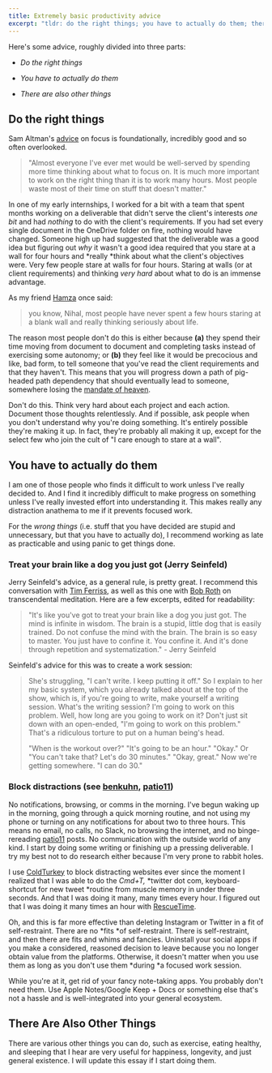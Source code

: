 ```yaml
---
title: Extremely basic productivity advice
excerpt: "tldr: do the right things; you have to actually do them; there are also other things"
---
```


Here's some advice, roughly divided into three parts:

-   *Do the right things*

-   *You have to actually do them*

-   *There are also other things*

## Do the right things

Sam Altman's [advice](https://blog.samaltman.com/how-to-be-successful) on focus is foundationally, incredibly good and so often overlooked.

> "Almost everyone I've ever met would be well-served by spending more time thinking about what to focus on. It is much more important to work on the right thing than it is to work many hours. Most people waste most of their time on stuff that doesn't matter."

In one of my early internships, I worked for a bit with a team that spent months working on a deliverable that didn't serve the client's interests *one bit* and had *nothing* to do with the client's requirements. If you had set every single document in the OneDrive folder on fire, nothing would have changed. Someone high up had suggested that the deliverable was a good idea but figuring out *why* it wasn't a good idea required that you stare at a wall for four hours and *really *think about what the client's objectives were. Very few people stare at walls for four hours. Staring at walls (or at client requirements) and thinking *very hard* about what to do is an immense advantage.

As my friend [Hamza](https://twitter.com/hamzamlakdawala) once said: 
> you know, Nihal, most people have never spent a few hours staring at a blank wall and really thinking seriously about life.


The reason most people don't do this is either because **(a)** they spend their time moving from document to document and completing tasks instead of exercising some autonomy; or **(b)** they feel like it would be precocious and like, bad form, to tell someone that you've read the client requirements and that they haven't. This means that you will progress down a path of pig-headed path dependency that should eventually lead to someone, somewhere losing the [mandate of heaven](https://en.wikipedia.org/wiki/Mandate_of_Heaven).

Don't do this. Think very hard about each project and each action. Document those thoughts relentlessly. And if possible, ask people when you don't understand why you're doing something. It's entirely possible they're making it up. In fact, they're probably all making it up, except for the select few who join the cult of "I care enough to stare at a wall".

## You have to actually do them

I am one of those people who finds it difficult to work unless I've really decided to. And I find it incredibly difficult to make progress on something unless I've really invested effort into understanding it. This makes really any distraction anathema to me if it prevents focused work.

For the *wrong things* (i.e. stuff that you have decided are stupid and unnecessary, but that you have to actually do), I recommend working as late as practicable and using panic to get things done.

### Treat your brain like a dog you just got (Jerry Seinfeld)

Jerry Seinfeld's advice, as a general rule, is pretty great. I recommend this conversation with [Tim Ferriss](https://www.youtube.com/watch?v=yNTmFORn3xQ), as well as this one with [Bob Roth](https://www.youtube.com/watch?v=IeRdy6LrOAI) on transcendental meditation. Here are a few excerpts, edited for readability:

> "It's like you've got to treat your brain like a dog you just got. The mind is infinite in wisdom. The brain is a stupid, little dog that is easily trained. Do not confuse the mind with the brain. The brain is so easy to master. You just have to confine it. You confine it. And it's done through repetition and systematization." - Jerry Seinfeld

Seinfeld's advice for this was to create a work session: 

> She's struggling, "I can't write. I keep putting it off." So I explain to her my basic system, which you already talked about at the top of the show, which is, if you're going to write, make yourself a writing session. What's the writing session? I'm going to work on this problem. Well, how long are you going to work on it? Don't just sit down with an open-ended, "I'm going to work on this problem." That's a ridiculous torture to put on a human being's head.
>
> "When is the workout over?" "It's going to be an hour." "Okay." Or "You can't take that? Let's do 30 minutes." "Okay, great." Now we're getting somewhere. "I can do 30."

### Block distractions (see [benkuhn](https://www.benkuhn.net/focustools/), [patio11](https://www.kalzumeus.com/2009/10/04/work-smarter-not-harder/))

No notifications, browsing, or comms in the morning. I've begun waking up in the morning, going through a quick morning routine, and not using my phone or turning on any notifications for about two to three hours. This means no email, no calls, no Slack, no browsing the internet, and no binge-rereading [patio11](http://kalzumeus.com/) posts. No communication with the outside world of any kind. I start by doing some writing or finishing up a pressing deliverable. I try my best not to do research either because I'm very prone to rabbit holes.

I use [ColdTurkey](https://getcoldturkey.com/) to block distracting websites ever since the moment I realized that I was able to do the *Cmd+T,* *twitter dot com, keyboard-shortcut for new tweet *routine from muscle memory in under three seconds. And that I was doing it many, many times every hour. I figured out that I was doing it many times an hour with [RescueTime](http://rescuetime.com/).

Oh, and this is far more effective than deleting Instagram or Twitter in a fit of self-restraint. There are no *fits *of self-restraint. There is self-restraint, and then there are fits and whims and fancies. Uninstall your social apps if you make a considered, reasoned decision to leave because you no longer obtain value from the platforms. Otherwise, it doesn't matter when you use them as long as you don't use them *during *a focused work session.

While you're at it, get rid of your fancy note-taking apps. You probably don't need them. Use Apple Notes/Google Keep + Docs or something else that's not a hassle and is well-integrated into your general ecosystem.

## There Are Also Other Things
There are various other things you can do, such as exercise, eating healthy, and sleeping that I hear are very useful for happiness, longevity, and just general existence. I will update this essay if I start doing them.